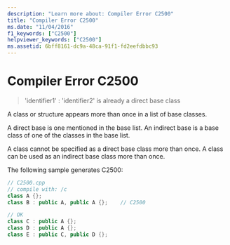 ```yaml
---
description: "Learn more about: Compiler Error C2500"
title: "Compiler Error C2500"
ms.date: "11/04/2016"
f1_keywords: ["C2500"]
helpviewer_keywords: ["C2500"]
ms.assetid: 6bff8161-dc9a-48ca-91f1-fd2eefdbbc93
---
```

# Compiler Error C2500

> 'identifier1' : 'identifier2' is already a direct base class

A class or structure appears more than once in a list of base classes.

A direct base is one mentioned in the base list. An indirect base is a base class of one of the classes in the base list.

A class cannot be specified as a direct base class more than once. A class can be used as an indirect base class more than once.

The following sample generates C2500:

```cpp
// C2500.cpp
// compile with: /c
class A {};
class B : public A, public A {};    // C2500

// OK
class C : public A {};
class D : public A {};
class E : public C, public D {};
```
